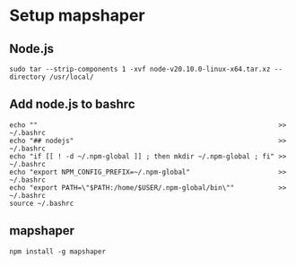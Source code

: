 # Setup mapshaper

## Node.js

```console
sudo tar --strip-components 1 -xvf node-v20.10.0-linux-x64.tar.xz --directory /usr/local/
```

## Add node.js to bashrc

```console
echo ""                                                            >> ~/.bashrc
echo "## nodejs"                                                   >> ~/.bashrc
echo "if [[ ! -d ~/.npm-global ]] ; then mkdir ~/.npm-global ; fi" >> ~/.bashrc
echo "export NPM_CONFIG_PREFIX=~/.npm-global"                      >> ~/.bashrc
echo "export PATH=\"$PATH:/home/$USER/.npm-global/bin\""           >> ~/.bashrc
source ~/.bashrc
```

## mapshaper

```console
npm install -g mapshaper
```
